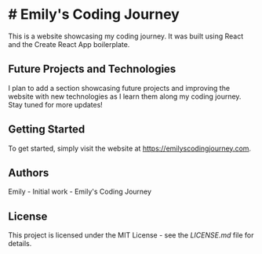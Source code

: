 # # **Emily's Coding Journey**

This is a website showcasing my coding journey. It was built using React and the Create React App boilerplate.

## Future Projects and Technologies
I plan to add a section showcasing future projects and improving the website with new technologies as I learn them along my coding journey.  Stay tuned for more updates!

## Getting Started
To get started, simply visit the website at https://emilyscodingjourney.com. 

## Authors
Emily - Initial work - Emily's Coding Journey

## License
This project is licensed under the MIT License - see the *LICENSE.md* file for details.